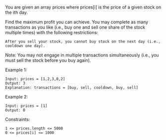 You are given an array prices where prices[i] is the price of a given stock on the ith day.

Find the maximum profit you can achieve. You may complete as many transactions as you like (i.e., buy one and sell one share of the stock multiple times) with the following restrictions:

    After you sell your stock, you cannot buy stock on the next day (i.e., cooldown one day).

Note: You may not engage in multiple transactions simultaneously (i.e., you must sell the stock before you buy again).

 

Example 1:

    Input: prices = [1,2,3,0,2]
    Output: 3
    Explanation: transactions = [buy, sell, cooldown, buy, sell]

Example 2:

    Input: prices = [1]
    Output: 0

 

Constraints:

    1 <= prices.length <= 5000
    0 <= prices[i] <= 1000


